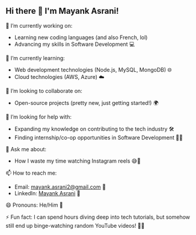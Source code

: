 ## Hi there 👋 I'm Mayank Asrani!

🔭 I’m currently working on:
- Learning new coding languages (and also French, lol) 
- Advancing my skills in Software Development 💻

🌱 I’m currently learning:
- Web development technologies (Node.js, MySQL, MongoDB) 🌐
- Cloud technologies (AWS, Azure) ☁️

👯 I’m looking to collaborate on:
- Open-source projects (pretty new, just getting started!) 🌍

🤔 I’m looking for help with:
- Expanding my knowledge on contributing to the tech industry 🛠️
- Finding internship/co-op opportunities in Software Development 🧑‍💼

💬 Ask me about:
- How I waste my time watching Instagram reels 😅📱

📫 How to reach me:
- Email: mayank.asrani2@gmail.com 📧
- LinkedIn: [Mayank Asrani](https://www.linkedin.com/in/mayankasrani/) 🔗

😄 Pronouns: He/Him 🌈

⚡ Fun fact: I can spend hours diving deep into tech tutorials, but somehow still end up binge-watching random YouTube videos! 🎥😂
